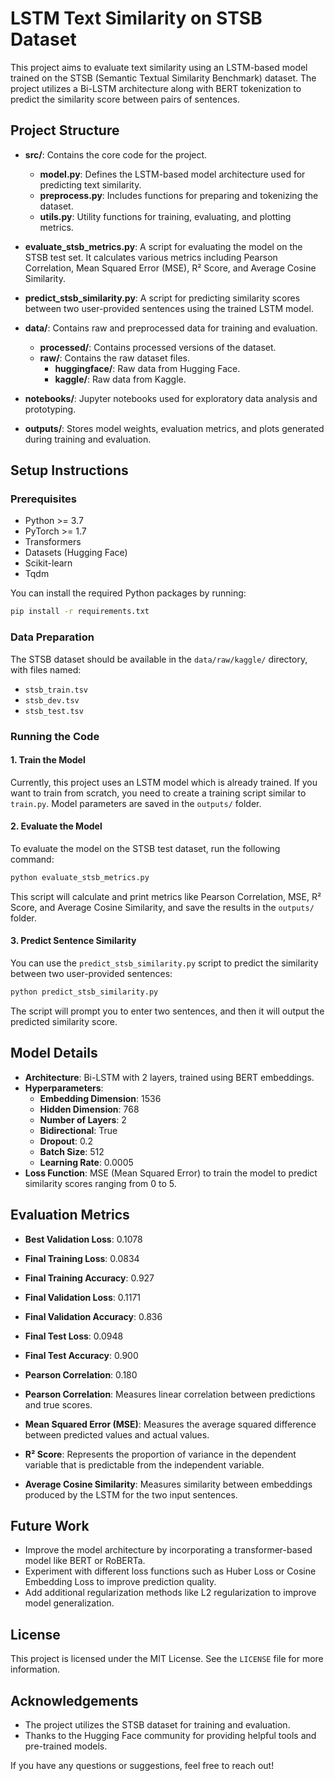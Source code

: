 # LSTM Text Similarity on STSB Dataset

This project aims to evaluate text similarity using an LSTM-based model trained on the STSB (Semantic Textual Similarity Benchmark) dataset. The project utilizes a Bi-LSTM architecture along with BERT tokenization to predict the similarity score between pairs of sentences.

## Project Structure

- **src/**: Contains the core code for the project.
  - **model.py**: Defines the LSTM-based model architecture used for predicting text similarity.
  - **preprocess.py**: Includes functions for preparing and tokenizing the dataset.
  - **utils.py**: Utility functions for training, evaluating, and plotting metrics.

- **evaluate_stsb_metrics.py**: A script for evaluating the model on the STSB test set. It calculates various metrics including Pearson Correlation, Mean Squared Error (MSE), R² Score, and Average Cosine Similarity.

- **predict_stsb_similarity.py**: A script for predicting similarity scores between two user-provided sentences using the trained LSTM model.

- **data/**: Contains raw and preprocessed data for training and evaluation.
  - **processed/**: Contains processed versions of the dataset.
  - **raw/**: Contains the raw dataset files.
    - **huggingface/**: Raw data from Hugging Face.
    - **kaggle/**: Raw data from Kaggle.

- **notebooks/**: Jupyter notebooks used for exploratory data analysis and prototyping.

- **outputs/**: Stores model weights, evaluation metrics, and plots generated during training and evaluation.

## Setup Instructions

### Prerequisites

- Python >= 3.7
- PyTorch >= 1.7
- Transformers
- Datasets (Hugging Face)
- Scikit-learn
- Tqdm

You can install the required Python packages by running:

```sh
pip install -r requirements.txt
```

### Data Preparation

The STSB dataset should be available in the `data/raw/kaggle/` directory, with files named:

- `stsb_train.tsv`
- `stsb_dev.tsv`
- `stsb_test.tsv`

### Running the Code

#### 1. Train the Model

Currently, this project uses an LSTM model which is already trained. If you want to train from scratch, you need to create a training script similar to `train.py`. Model parameters are saved in the `outputs/` folder.

#### 2. Evaluate the Model

To evaluate the model on the STSB test dataset, run the following command:

```sh
python evaluate_stsb_metrics.py
```

This script will calculate and print metrics like Pearson Correlation, MSE, R² Score, and Average Cosine Similarity, and save the results in the `outputs/` folder.

#### 3. Predict Sentence Similarity

You can use the `predict_stsb_similarity.py` script to predict the similarity between two user-provided sentences:

```sh
python predict_stsb_similarity.py
```

The script will prompt you to enter two sentences, and then it will output the predicted similarity score.

## Model Details

- **Architecture**: Bi-LSTM with 2 layers, trained using BERT embeddings.
- **Hyperparameters**:
  - **Embedding Dimension**: 1536
  - **Hidden Dimension**: 768
  - **Number of Layers**: 2
  - **Bidirectional**: True
  - **Dropout**: 0.2
  - **Batch Size**: 512
  - **Learning Rate**: 0.0005
- **Loss Function**: MSE (Mean Squared Error) to train the model to predict similarity scores ranging from 0 to 5.

## Evaluation Metrics

- **Best Validation Loss**: 0.1078
- **Final Training Loss**: 0.0834
- **Final Training Accuracy**: 0.927
- **Final Validation Loss**: 0.1171
- **Final Validation Accuracy**: 0.836
- **Final Test Loss**: 0.0948
- **Final Test Accuracy**: 0.900
- **Pearson Correlation**: 0.180

- **Pearson Correlation**: Measures linear correlation between predictions and true scores.
- **Mean Squared Error (MSE)**: Measures the average squared difference between predicted values and actual values.
- **R² Score**: Represents the proportion of variance in the dependent variable that is predictable from the independent variable.
- **Average Cosine Similarity**: Measures similarity between embeddings produced by the LSTM for the two input sentences.

## Future Work

- Improve the model architecture by incorporating a transformer-based model like BERT or RoBERTa.
- Experiment with different loss functions such as Huber Loss or Cosine Embedding Loss to improve prediction quality.
- Add additional regularization methods like L2 regularization to improve model generalization.

## License

This project is licensed under the MIT License. See the `LICENSE` file for more information.

## Acknowledgements

- The project utilizes the STSB dataset for training and evaluation.
- Thanks to the Hugging Face community for providing helpful tools and pre-trained models.

If you have any questions or suggestions, feel free to reach out!

